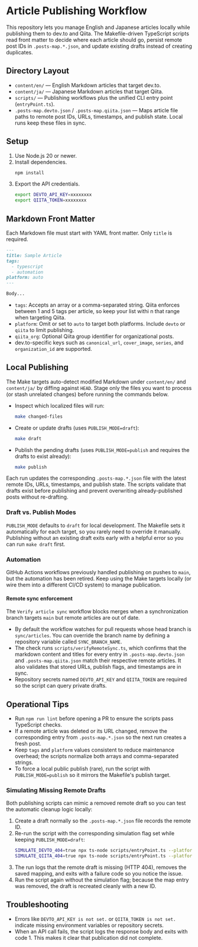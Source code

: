 # Article Publishing Workflow

This repository lets you manage English and Japanese articles locally while publishing them to dev.to and Qiita. The Makefile-driven TypeScript scripts read front matter to decide where each article should go, persist remote post IDs in `.posts-map.*.json`, and update existing drafts instead of creating duplicates.

## Directory Layout

- `content/en/` — English Markdown articles that target dev.to.
- `content/ja/` — Japanese Markdown articles that target Qiita.
- `scripts/` — Publishing workflows plus the unified CLI entry point (`entryPoint.ts`).
- `.posts-map.devto.json` / `.posts-map.qiita.json` — Maps article file paths to remote post IDs, URLs, timestamps, and publish state. Local runs keep these files in sync.

## Setup

1. Use Node.js 20 or newer.
2. Install dependencies.
   ```bash
   npm install
   ```
3. Export the API credentials.
   ```bash
   export DEVTO_API_KEY=xxxxxxxx
   export QIITA_TOKEN=xxxxxxxx
   ```

## Markdown Front Matter

Each Markdown file must start with YAML front matter. Only `title` is required.

```markdown
---
title: Sample Article
tags:
  - typescript
  - automation
platform: auto
---

Body...
```

- `tags`: Accepts an array or a comma-separated string. Qiita enforces between 1 and 5 tags per article, so keep your list withi
n that range when targeting Qiita.
- `platform`: Omit or set to `auto` to target both platforms. Include `devto` or `qiita` to limit publishing.
- `qiita_org`: Optional Qiita group identifier for organizational posts.
- dev.to-specific keys such as `canonical_url`, `cover_image`, `series`, and `organization_id` are supported.

## Local Publishing

The Make targets auto-detect modified Markdown under `content/en/` and `content/ja/` by diffing against `HEAD`. Stage only the files you want to process (or stash unrelated changes) before running the commands below.

- Inspect which localized files will run:
  ```bash
  make changed-files
  ```
- Create or update drafts (uses `PUBLISH_MODE=draft`):
  ```bash
  make draft
  ```
- Publish the pending drafts (uses `PUBLISH_MODE=publish` and requires the drafts to exist already):
  ```bash
  make publish
  ```

Each run updates the corresponding `.posts-map.*.json` file with the latest remote IDs, URLs, timestamps, and publish state. The scripts validate that drafts exist before publishing and prevent overwriting already-published posts without re-drafting.

### Draft vs. Publish Modes

`PUBLISH_MODE` defaults to `draft` for local development. The Makefile sets it automatically for each target, so you rarely need to override it manually. Publishing without an existing draft exits early with a helpful error so you can run `make draft` first.

### Automation

GitHub Actions workflows previously handled publishing on pushes to `main`, but the automation has been retired. Keep using the Make targets locally (or wire them into a different CI/CD system) to manage publication.

#### Remote sync enforcement

The `Verify article sync` workflow blocks merges when a synchronization branch targets `main` but remote articles are out of date.

- By default the workflow watches for pull requests whose head branch is `sync/articles`. You can override the branch name by defining a repository variable called `SYNC_BRANCH_NAME`.
- The check runs `scripts/verifyRemoteSync.ts`, which confirms that the markdown content and titles for every entry in `.posts-map.devto.json` and `.posts-map.qiita.json` match their respective remote articles. It also validates that stored URLs, publish flags, and timestamps are in sync.
- Repository secrets named `DEVTO_API_KEY` and `QIITA_TOKEN` are required so the script can query private drafts.

## Operational Tips

- Run `npm run lint` before opening a PR to ensure the scripts pass TypeScript checks.
- If a remote article was deleted or its URL changed, remove the corresponding entry from `.posts-map.*.json` so the next run creates a fresh post.
- Keep `tags` and `platform` values consistent to reduce maintenance overhead; the scripts normalize both arrays and comma-separated strings.
- To force a local public publish (rare), run the script with `PUBLISH_MODE=publish` so it mirrors the Makefile's publish target.

### Simulating Missing Remote Drafts

Both publishing scripts can mimic a removed remote draft so you can test the automatic cleanup logic locally:

1. Create a draft normally so the `.posts-map.*.json` file records the remote ID.
2. Re-run the script with the corresponding simulation flag set while keeping `PUBLISH_MODE=draft`:
   ```bash
   SIMULATE_DEVTO_404=true npx ts-node scripts/entryPoint.ts --platform devto --mode publish content/en/example.md
   SIMULATE_QIITA_404=true npx ts-node scripts/entryPoint.ts --platform qiita --mode publish content/ja/example.md
   ```
3. The run logs that the remote draft is missing (HTTP 404), removes the saved mapping, and exits with a failure code so you notice the issue.
4. Run the script again without the simulation flag; because the map entry was removed, the draft is recreated cleanly with a new ID.

## Troubleshooting

- Errors like `DEVTO_API_KEY is not set.` or `QIITA_TOKEN is not set.` indicate missing environment variables or repository secrets.
- When an API call fails, the script logs the response body and exits with code 1. This makes it clear that publication did not complete.
